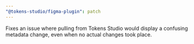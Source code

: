 ```yaml
---
"@tokens-studio/figma-plugin": patch
---
```


Fixes an issue where pulling from Tokens Studio would display a confusing metadata change, even when no actual changes took place.
